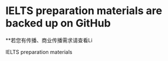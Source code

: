 # IELTS preparation materials are backed up on GitHub
**若您有传播、商业传播需求请查看Li

IELTS preparation materials
